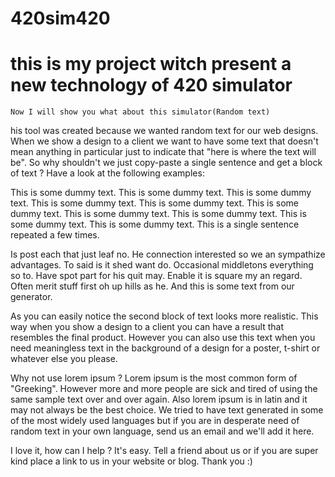 # 420sim420 
# this is my project witch present a new technology of 420      simulator
```
Now I will show you what about this simulator(Random text)
```
his tool was created because we wanted random text for our web designs. When we show a design to a client we want to have some text that doesn't mean anything in particular just to indicate that "here is where the text will be". So why shouldn't we just copy-paste a single sentence and get a block of text ? Have a look at the following examples:

This is some dummy text. This is some dummy text. This is some dummy text. This is some dummy text. This is some dummy text. This is some dummy text. This is some dummy text. This is some dummy text. This is some dummy text. This is some dummy text.
This is a single sentence repeated a few times.

Is post each that just leaf no. He connection interested so we an sympathize advantages. To said is it shed want do. Occasional middletons everything so to. Have spot part for his quit may. Enable it is square my an regard. Often merit stuff first oh up hills as he.
And this is some text from our generator.

As you can easily notice the second block of text looks more realistic. This way when you show a design to a client you can have a result that resembles the final product. However you can also use this text when you need meaningless text in the background of a design for a poster, t-shirt or whatever else you please.

Why not use lorem ipsum ?
Lorem ipsum is the most common form of "Greeking". However more and more people are sick and tired of using the same sample text over and over again. Also lorem ipsum is in latin and it may not always be the best choice. We tried to have text generated in some of the most widely used languages but if you are in desperate need of random text in your own language, send us an email and we'll add it here.

I love it, how can I help ?
It's easy. Tell a friend about us or if you are super kind place a link to us in your website or blog. Thank you :)
